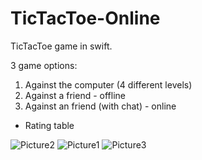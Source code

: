 # TicTacToe-Online
TicTacToe game in swift.

3 game options:
  1. Against the computer (4 different levels)
  2. Against a friend - offline
  3. Against an friend (with chat) - online 
  
+ Rating table

![Picture2](https://user-images.githubusercontent.com/55804602/78156040-e236db00-7446-11ea-8724-ed0d691c1c43.png)
![Picture1](https://user-images.githubusercontent.com/55804602/78156051-e531cb80-7446-11ea-9616-cd7021bce91f.png)
![Picture3](https://user-images.githubusercontent.com/55804602/78156060-e82cbc00-7446-11ea-9118-8d1da79e6d99.png)
